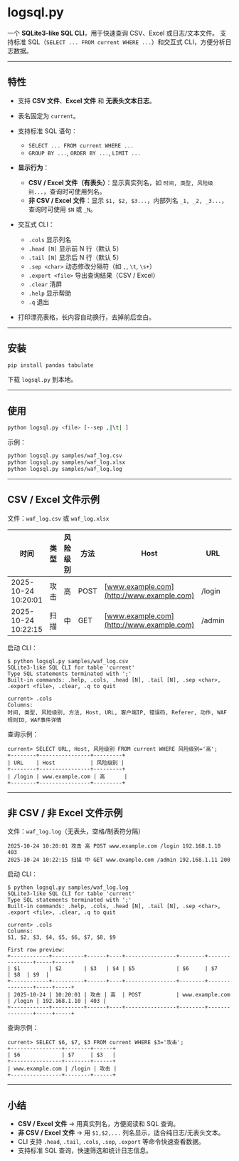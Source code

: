 # logsql.py

一个 **SQLite3-like SQL CLI**，用于快速查询 CSV、Excel 或日志/文本文件。
支持标准 SQL（`SELECT ... FROM current WHERE ...`）和交互式 CLI，方便分析日志数据。

---

## 特性

* 支持 **CSV 文件**、**Excel 文件** 和 **无表头文本日志**。
* 表名固定为 `current`。
* 支持标准 SQL 语句：

  * `SELECT ... FROM current WHERE ...`
  * `GROUP BY ...`, `ORDER BY ...`, `LIMIT ...`
* **显示行为**：

  * **CSV / Excel 文件（有表头）**：显示真实列名，如 `时间, 类型, 风险级别...`，查询时可使用列名。
  * **非 CSV / Excel 文件**：显示 `$1, $2, $3...`，内部列名 `_1, _2, _3...`，查询时可使用 `$N` 或 `_N`。
* 交互式 CLI：

  * `.cols` 显示列名
  * `.head [N]` 显示前 N 行（默认 5）
  * `.tail [N]` 显示后 N 行（默认 5）
  * `.sep <char>` 动态修改分隔符（如 `,`, `\t`, `\s+`）
  * `.export <file>` 导出查询结果（CSV / Excel）
  * `.clear` 清屏
  * `.help` 显示帮助
  * `.q` 退出
* 打印漂亮表格，长内容自动换行，去掉前后空白。

---

## 安装

```bash
pip install pandas tabulate
```

下载 `logsql.py` 到本地。

---

## 使用

```bash
python logsql.py <file> [--sep ,|\t| ]
```

示例：

```bash
python logsql.py samples/waf_log.csv
python logsql.py samples/waf_log.xlsx
python logsql.py samples/waf_log.log
```

---

## CSV / Excel 文件示例

文件：`waf_log.csv` 或 `waf_log.xlsx`

| 时间                  | 类型 | 风险级别 | 方法   | Host                                      | URL    | 客户端IP        | 错误码 | Referer | 动作 | WAF规则ID | WAF事件详情 |
| ------------------- | -- | ---- | ---- | ----------------------------------------- | ------ | ------------ | --- | ------- | -- | ------- | ------- |
| 2025-10-24 10:20:01 | 攻击 | 高    | POST | [www.example.com](http://www.example.com) | /login | 192.168.1.10 | 403 | -       | -  | -       | -       |
| 2025-10-24 10:22:15 | 扫描 | 中    | GET  | [www.example.com](http://www.example.com) | /admin | 192.168.1.11 | 200 | -       | -  | -       | -       |

启动 CLI：

```text
$ python logsql.py samples/waf_log.csv
SQLite3-like SQL CLI for table 'current'
Type SQL statements terminated with ';'
Built-in commands: .help, .cols, .head [N], .tail [N], .sep <char>, .export <file>, .clear, .q to quit

current> .cols
Columns:
时间, 类型, 风险级别, 方法, Host, URL, 客户端IP, 错误码, Referer, 动作, WAF规则ID, WAF事件详情
```

查询示例：

```text
current> SELECT URL, Host, 风险级别 FROM current WHERE 风险级别='高';
+--------+----------------+---------+
| URL    | Host           | 风险级别 |
+--------+----------------+---------+
| /login | www.example.com | 高      |
+--------+----------------+---------+
```

---

## 非 CSV / 非 Excel 文件示例

文件：`waf_log.log`（无表头，空格/制表符分隔）

```
2025-10-24 10:20:01 攻击 高 POST www.example.com /login 192.168.1.10 403
2025-10-24 10:22:15 扫描 中 GET www.example.com /admin 192.168.1.11 200
```

启动 CLI：

```text
$ python logsql.py samples/waf_log.log
SQLite3-like SQL CLI for table 'current'
Type SQL statements terminated with ';'
Built-in commands: .help, .cols, .head [N], .tail [N], .sep <char>, .export <file>, .clear, .q to quit

current> .cols
Columns:
$1, $2, $3, $4, $5, $6, $7, $8, $9

First row preview:
+------------+----------+------+----+----------------+--------+---------------+-----+-----+
| $1         | $2       | $3   | $4 | $5             | $6     | $7            | $8  | $9  |
+------------+----------+------+----+----------------+--------+---------------+-----+-----+
| 2025-10-24 | 10:20:01 | 攻击 | 高  | POST           | www.example.com | /login | 192.168.1.10 | 403 |
+------------+----------+------+----+----------------+--------+---------------+-----+-----+
```

查询示例：

```text
current> SELECT $6, $7, $3 FROM current WHERE $3='攻击';
+----------------+--------+------+
| $6             | $7     | $3   |
+----------------+--------+------+
| www.example.com | /login | 攻击 |
+----------------+--------+------+
```

---

## 小结

* **CSV / Excel 文件** → 用真实列名，方便阅读和 SQL 查询。
* **非 CSV / Excel 文件** → 用 `$1,$2,...` 列名显示，适合纯日志/无表头文本。
* CLI 支持 `.head`, `.tail`, `.cols`, `.sep`, `.export` 等命令快速查看数据。
* 支持标准 SQL 查询，快速筛选和统计日志信息。
